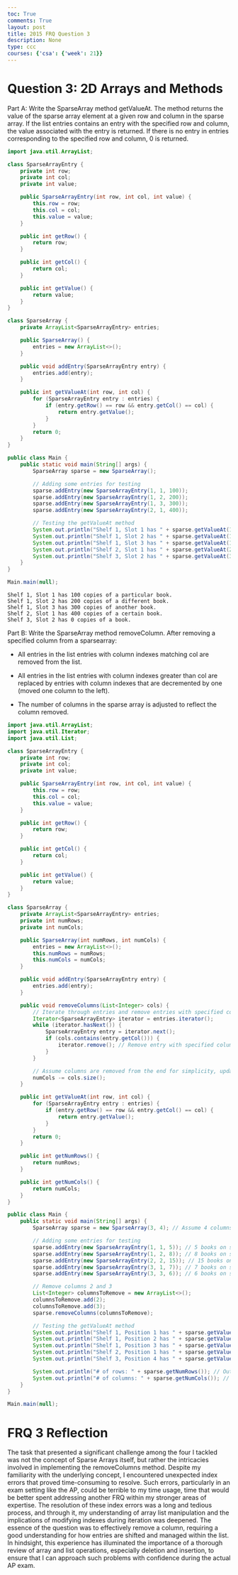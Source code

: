 ```yaml
---
toc: True
comments: True
layout: post
title: 2015 FRQ Question 3
description: None
type: ccc
courses: {'csa': {'week': 21}}
---
```


# Question 3: 2D Arrays and Methods

Part A: Write the SparseArray method getValueAt. The method returns the value of the sparse array element at a given row and column in the sparse array. If the list entries contains an entry with the specified row and column, the value associated with the entry is returned. If there is no entry in entries corresponding to the specified row and column, 0 is returned.


```Java
import java.util.ArrayList;

class SparseArrayEntry {
    private int row;
    private int col;
    private int value;

    public SparseArrayEntry(int row, int col, int value) {
        this.row = row;
        this.col = col;
        this.value = value;
    }

    public int getRow() {
        return row;
    }

    public int getCol() {
        return col;
    }

    public int getValue() {
        return value;
    }
}

class SparseArray {
    private ArrayList<SparseArrayEntry> entries;

    public SparseArray() {
        entries = new ArrayList<>();
    }

    public void addEntry(SparseArrayEntry entry) {
        entries.add(entry);
    }

    public int getValueAt(int row, int col) {
        for (SparseArrayEntry entry : entries) {
            if (entry.getRow() == row && entry.getCol() == col) {
                return entry.getValue();
            }
        }
        return 0;
    }
}

public class Main {
    public static void main(String[] args) {
        SparseArray sparse = new SparseArray();

        // Adding some entries for testing
        sparse.addEntry(new SparseArrayEntry(1, 1, 100));
        sparse.addEntry(new SparseArrayEntry(1, 2, 200));
        sparse.addEntry(new SparseArrayEntry(1, 3, 300));
        sparse.addEntry(new SparseArrayEntry(2, 1, 400));

        // Testing the getValueAt method
        System.out.println("Shelf 1, Slot 1 has " + sparse.getValueAt(1, 1) + " copies of a particular book.");
        System.out.println("Shelf 1, Slot 2 has " + sparse.getValueAt(1, 2) + " copies of a different book.");
        System.out.println("Shelf 1, Slot 3 has " + sparse.getValueAt(1, 3) + " copies of another book.");
        System.out.println("Shelf 2, Slot 1 has " + sparse.getValueAt(2, 1) + " copies of a certain book.");
        System.out.println("Shelf 3, Slot 2 has " + sparse.getValueAt(3, 2) + " copies of a book.");
    }
}

Main.main(null);

```

    Shelf 1, Slot 1 has 100 copies of a particular book.
    Shelf 1, Slot 2 has 200 copies of a different book.
    Shelf 1, Slot 3 has 300 copies of another book.
    Shelf 2, Slot 1 has 400 copies of a certain book.
    Shelf 3, Slot 2 has 0 copies of a book.


Part B: Write the SparseArray method removeColumn. After removing a specified column from a sparsearray:
- All entries in the list entries with column indexes matching col are removed from the list.

- All entries in the list entries with column indexes greater than col are replaced by entries with column indexes that are decremented by one (moved one column to the left).

- The number of columns in the sparse array is adjusted to reflect the column removed.


```Java
import java.util.ArrayList;
import java.util.Iterator;
import java.util.List;

class SparseArrayEntry {
    private int row;
    private int col;
    private int value;

    public SparseArrayEntry(int row, int col, int value) {
        this.row = row;
        this.col = col;
        this.value = value;
    }

    public int getRow() {
        return row;
    }

    public int getCol() {
        return col;
    }

    public int getValue() {
        return value;
    }
}

class SparseArray {
    private ArrayList<SparseArrayEntry> entries;
    private int numRows;
    private int numCols;

    public SparseArray(int numRows, int numCols) {
        entries = new ArrayList<>();
        this.numRows = numRows;
        this.numCols = numCols;
    }

    public void addEntry(SparseArrayEntry entry) {
        entries.add(entry);
    }

    public void removeColumns(List<Integer> cols) {
        // Iterate through entries and remove entries with specified columns
        Iterator<SparseArrayEntry> iterator = entries.iterator();
        while (iterator.hasNext()) {
            SparseArrayEntry entry = iterator.next();
            if (cols.contains(entry.getCol())) {
                iterator.remove(); // Remove entry with specified column
            }
        }

        // Assume columns are removed from the end for simplicity, update numCols
        numCols -= cols.size();
    }

    public int getValueAt(int row, int col) {
        for (SparseArrayEntry entry : entries) {
            if (entry.getRow() == row && entry.getCol() == col) {
                return entry.getValue();
            }
        }
        return 0;
    }

    public int getNumRows() {
        return numRows;
    }

    public int getNumCols() {
        return numCols;
    }
}

public class Main {
    public static void main(String[] args) {
        SparseArray sparse = new SparseArray(3, 4); // Assume 4 columns originally

        // Adding some entries for testing
        sparse.addEntry(new SparseArrayEntry(1, 1, 5)); // 5 books on shelf 1, position 1
        sparse.addEntry(new SparseArrayEntry(1, 2, 8)); // 8 books on shelf 1, position 2
        sparse.addEntry(new SparseArrayEntry(2, 2, 15)); // 15 books on shelf 2, position 2
        sparse.addEntry(new SparseArrayEntry(3, 1, 7)); // 7 books on shelf 3, position 1
        sparse.addEntry(new SparseArrayEntry(3, 3, 6)); // 6 books on shelf 3, position 3

        // Remove columns 2 and 3
        List<Integer> columnsToRemove = new ArrayList<>();
        columnsToRemove.add(2);
        columnsToRemove.add(3);
        sparse.removeColumns(columnsToRemove);

        // Testing the getValueAt method
        System.out.println("Shelf 1, Position 1 has " + sparse.getValueAt(1, 1) + " books."); // Output should be 5
        System.out.println("Shelf 1, Position 2 has " + sparse.getValueAt(1, 2) + " books."); // Output should be 0
        System.out.println("Shelf 1, Position 3 has " + sparse.getValueAt(1, 3) + " books."); // Output should be 0
        System.out.println("Shelf 2, Position 1 has " + sparse.getValueAt(2, 1) + " books."); // Output should be 7
        System.out.println("Shelf 3, Position 4 has " + sparse.getValueAt(3, 4) + " books."); // Output should be 0 as it does not exist

        System.out.println("# of rows: " + sparse.getNumRows()); // Output should be 3
        System.out.println("# of columns: " + sparse.getNumCols()); // Output should be 2 after removing columns
    }
}

Main.main(null);

```

# FRQ 3 Reflection

The task that presented a significant challenge among the four I tackled was not the concept of Sparse Arrays itself, but rather the intricacies involved in implementing the removeColumns method. Despite my familiarity with the underlying concept, I encountered unexpected index errors that proved time-consuming to resolve. Such errors, particularly in an exam setting like the AP, could be terrible to my time usage, time that would be better spent addressing another FRQ within my stronger areas of expertise. The resolution of these index errors was a long and tedious process, and through it, my understanding of array list manipulation and the implications of modifying indexes during iteration was deepened. The essence of the question was to effectively remove a column, requiring a good understanding for how entries are shifted and managed within the list. In hindsight, this experience has illuminated the importance of a thorough review of array and list operations, especially deletion and insertion, to ensure that I can approach such problems with confidence during the actual AP exam.
